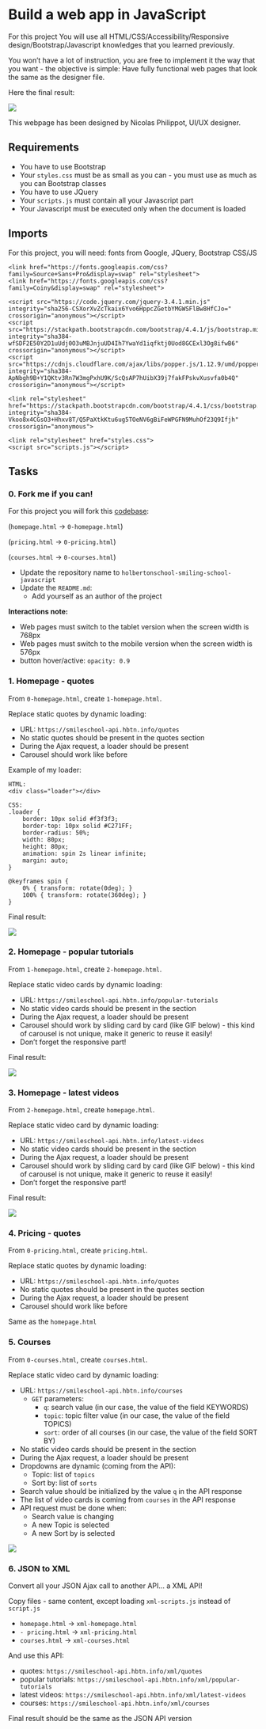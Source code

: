 # Build a web app in JavaScript

For this project You will use all HTML/CSS/Accessibility/Responsive design/Bootstrap/Javascript knowledges that you learned previously.

You won’t have a lot of instruction, you are free to implement it the way that you want - the objective is simple: Have fully functional web pages that look the same as the designer file.

Here the final result:

![](./images-README.md/3c71cc99d2fc1c12a3d3.jpg)

This webpage has been designed by Nicolas Philippot, UI/UX designer.

## Requirements

- You have to use Bootstrap
- Your `styles.css` must be as small as you can - you must use as much as you can Bootstrap classes
- You have to use JQuery
- Your `scripts.js` must contain all your Javascript part
- Your Javascript must be executed only when the document is loaded

## Imports

For this project, you will need: fonts from Google, JQuery, Bootstrap CSS/JS

```
<link href="https://fonts.googleapis.com/css?family=Source+Sans+Pro&display=swap" rel="stylesheet">
<link href="https://fonts.googleapis.com/css?family=Coiny&display=swap" rel="stylesheet">

<script src="https://code.jquery.com/jquery-3.4.1.min.js" integrity="sha256-CSXorXvZcTkaix6Yvo6HppcZGetbYMGWSFlBw8HfCJo=" crossorigin="anonymous"></script>
<script src="https://stackpath.bootstrapcdn.com/bootstrap/4.4.1/js/bootstrap.min.js" integrity="sha384-wfSDF2E50Y2D1uUdj0O3uMBJnjuUD4Ih7YwaYd1iqfktj0Uod8GCExl3Og8ifwB6" crossorigin="anonymous"></script>
<script src="https://cdnjs.cloudflare.com/ajax/libs/popper.js/1.12.9/umd/popper.min.js" integrity="sha384-ApNbgh9B+Y1QKtv3Rn7W3mgPxhU9K/ScQsAP7hUibX39j7fakFPskvXusvfa0b4Q" crossorigin="anonymous"></script>

<link rel="stylesheet" href="https://stackpath.bootstrapcdn.com/bootstrap/4.4.1/css/bootstrap.min.css" integrity="sha384-Vkoo8x4CGsO3+Hhxv8T/Q5PaXtkKtu6ug5TOeNV6gBiFeWPGFN9MuhOf23Q9Ifjh" crossorigin="anonymous">

<link rel="stylesheet" href="styles.css">
<script src="scripts.js"></script>
```

## Tasks

### 0. Fork me if you can!

For this project you will fork this [codebase](https://github.com/jzamora5/holberton-smiling-school):

(`homepage.html` -> `0-homepage.html`)

(`pricing.html` -> `0-pricing.html`)

(`courses.html` -> `0-courses.html`)

- Update the repository name to `holbertonschool-smiling-school-javascript`
- Update the `README.md`:
    - Add yourself as an author of the project

**Interactions note:**

- Web pages must switch to the tablet version when the screen width is 768px
- Web pages must switch to the mobile version when the screen width is 576px
- button hover/active: `opacity: 0.9`

### 1. Homepage - quotes

From `0-homepage.html`, create `1-homepage.html`.

Replace static quotes by dynamic loading:

- URL: `https://smileschool-api.hbtn.info/quotes`
- No static quotes should be present in the quotes section
- During the Ajax request, a loader should be present
- Carousel should work like before

Example of my loader:

```
HTML:
<div class="loader"></div>

CSS:
.loader {
    border: 10px solid #f3f3f3;
    border-top: 10px solid #C271FF;
    border-radius: 50%;
    width: 80px;
    height: 80px;
    animation: spin 2s linear infinite;
    margin: auto;
}

@keyframes spin {
    0% { transform: rotate(0deg); }
    100% { transform: rotate(360deg); }
}
```

Final result:

![](/images-README.md/044058b378bfef994b7c9dd672de1dca33d5f576.gif)

### 2. Homepage - popular tutorials

From `1-homepage.html`, create `2-homepage.html`.

Replace static video cards by dynamic loading:

- URL: `https://smileschool-api.hbtn.info/popular-tutorials`
- No static video cards should be present in the section
- During the Ajax request, a loader should be present
- Carousel should work by sliding card by card (like GIF below) - this kind of carousel is not unique, make it generic to reuse it easily!
- Don’t forget the responsive part!

Final result:

![](./images-README.md/0efb5ff68c622f830a70e7aaf16bac87822462af.gif)

### 3. Homepage - latest videos

From `2-homepage.html`, create `homepage.html`.

Replace static video card by dynamic loading:

- URL: `https://smileschool-api.hbtn.info/latest-videos`
- No static video cards should be present in the section
- During the Ajax request, a loader should be present
- Carousel should work by sliding card by card (like GIF below) - this kind of carousel is not unique, make it generic to reuse it easily!
- Don’t forget the responsive part!

Final result:

![](./images-README.md/c9a421edef604cee434f02f26328f6a549abd81a.gif)

### 4. Pricing - quotes

From `0-pricing.html`, create `pricing.html`.

Replace static quotes by dynamic loading:

- URL: `https://smileschool-api.hbtn.info/quotes`
- No static quotes should be present in the quotes section
- During the Ajax request, a loader should be present
- Carousel should work like before

Same as the `homepage.html`

### 5. Courses

From `0-courses.html`, create `courses.html`.

Replace static video card by dynamic loading:

- URL: `https://smileschool-api.hbtn.info/courses`
    - `GET` parameters:
        - `q`: search value (in our case, the value of the field KEYWORDS)
        - `topic`: topic filter value (in our case, the value of the field TOPICS)
        - `sort`: order of all courses (in our case, the value of the field SORT BY)
- No static video cards should be present in the section
- During the Ajax request, a loader should be present
- Dropdowns are dynamic (coming from the API):
    - Topic: list of `topics`
    - Sort by: list of `sorts`
- Search value should be initialized by the value `q` in the API response
- The list of video cards is coming from `courses` in the API response
- API request must be done when:
    - Search value is changing
    - A new Topic is selected
    - A new Sort by is selected

![](./images-README.md/b081f3358ab5e79f44afc847d882bcf6fd5ef517.gif)

### 6. JSON to XML

Convert all your JSON Ajax call to another API… a XML API!

Copy files - same content, except loading `xml-scripts.js` instead of `script.js`

- `homepage.html` -> `xml-homepage.html`
- `- pricing.html` -> `xml-pricing.html`
- `courses.html` -> `xml-courses.html`

And use this API:

- quotes: `https://smileschool-api.hbtn.info/xml/quotes`
- popular tutorials: `https://smileschool-api.hbtn.info/xml/popular-tutorials`
- latest videos: `https://smileschool-api.hbtn.info/xml/latest-videos`
- courses: `https://smileschool-api.hbtn.info/xml/courses`

Final result should be the same as the JSON API version
